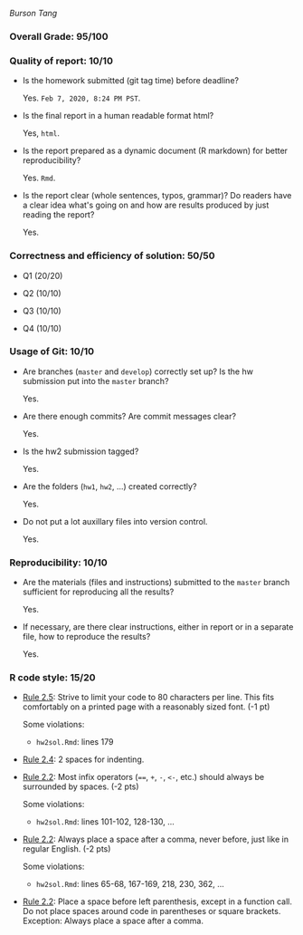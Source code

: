 *Burson Tang* 

### Overall Grade: 95/100

### Quality of report: 10/10

-   Is the homework submitted (git tag time) before deadline?

    Yes. `Feb 7, 2020, 8:24 PM PST`.

-   Is the final report in a human readable format html?

    Yes, `html`.

-   Is the report prepared as a dynamic document (R markdown) for better reproducibility?

    Yes. `Rmd`.

-   Is the report clear (whole sentences, typos, grammar)? Do readers have a clear idea what's going on and how are results produced by just reading the report?

    Yes. 

### Correctness and efficiency of solution: 50/50

-   Q1 (20/20) 

-   Q2 (10/10)
   

-   Q3 (10/10)

-   Q4 (10/10) 

### Usage of Git: 10/10

-   Are branches (`master` and `develop`) correctly set up? Is the hw submission put into the `master` branch?

    Yes.

-   Are there enough commits? Are commit messages clear? 

    Yes. 
    
- 	Is the hw2 submission tagged? 

	  Yes. 

-   Are the folders (`hw1`, `hw2`, ...) created correctly?

    Yes.

-   Do not put a lot auxillary files into version control. 

    Yes. 

### Reproducibility: 10/10

-   Are the materials (files and instructions) submitted to the `master` branch sufficient for reproducing all the results? 

    Yes. 

-   If necessary, are there clear instructions, either in report or in a separate file, how to reproduce the results?

    Yes.

### R code style: 15/20

-   [Rule 2.5](https://style.tidyverse.org/syntax.html#long-lines): Strive to limit your code to 80 characters per line. This fits comfortably on a printed page with a reasonably sized font. (-1 pt)

    Some violations:
    - `hw2sol.Rmd`: lines 179


-   [Rule 2.4](https://style.tidyverse.org/syntax.html#indenting): 2 spaces for indenting.

-   [Rule 2.2](https://style.tidyverse.org/syntax.html#infix-operators): Most infix operators (`==`, `+`, `-`, `<-`, etc.) should always be surrounded by spaces. (-2 pts)

    Some violations:
    - `hw2sol.Rmd`: lines 101-102, 128-130, ...

-   [Rule 2.2](https://style.tidyverse.org/syntax.html#commas): Always place a space after a comma, never before, just like in regular English. (-2 pts)

    Some violations:
    - `hw2sol.Rmd`: lines 65-68, 167-169, 218, 230, 362, ...

-   [Rule 2.2](https://style.tidyverse.org/syntax.html#parentheses): Place a space before left parenthesis, except in a function call. Do not place spaces around code in parentheses or square brackets. Exception: Always place a space after a comma.